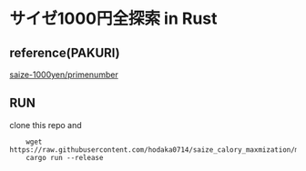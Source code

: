 # サイゼ1000円全探索 in Rust

## reference(PAKURI)

[saize-1000yen/primenumber](https://github.com/primenumber/saize-1000yen)

## RUN

clone this repo and

```
    wget https://raw.githubusercontent.com/hodaka0714/saize_calory_maxmization/master/menu.csv
    cargo run --release
```
